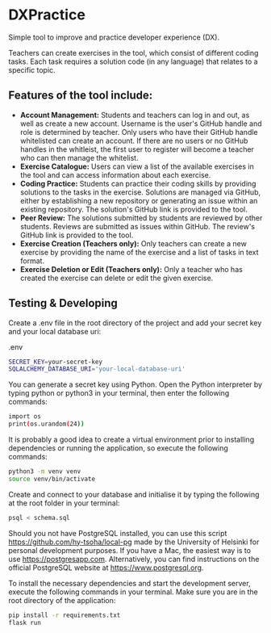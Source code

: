 # DXPractice
Simple tool to improve and practice developer experience (DX). 

Teachers can create exercises in the tool, which consist of different coding tasks. Each task requires a solution code (in any language) that relates to a specific topic.

## Features of the tool include:

- **Account Management:** Students and teachers can log in and out, as well as create a new account. Username is the user's GitHub handle and role is determined by teacher. Only users who have their GitHub handle whitelisted can create an account. If there are no users or no GitHub handles in the whitleist, the first user to register will become a teacher who can then manage the whitelist.
- **Exercise Catalogue:** Users can view a list of the available exercises in the tool and can access information about each exercise.
- **Coding Practice:** Students can practice their coding skills by providing solutions to the tasks in the exercise. Solutions are managed via GitHub, either by establishing a new repository or generating an issue within an existing repository. The solution's GitHub link is provided to the tool.
- **Peer Review:** The solutions submitted by students are reviewed by other students. Reviews are submitted as issues within GitHub. The review's GitHub link is provided to the tool.
- **Exercise Creation (Teachers only):** Only teachers can create a new exercise by providing the name of the exercise and a list of tasks in text format.
- **Exercise Deletion or Edit (Teachers only):** Only a teacher who has created the exercise can delete or edit the given exercise.

## Testing & Developing

Create a .env file in the root directory of the project and add your secret key and your local database uri:

.env
```bash
SECRET_KEY=your-secret-key
SQLALCHEMY_DATABASE_URI='your-local-database-uri'
```

You can generate a secret key using Python. Open the Python interpreter by typing python or python3 in your terminal, then enter the following commands:

```bash
import os
print(os.urandom(24))
```

It is probably a good idea to create a virtual environment prior to installing dependencies or running the application, so execute the following commands:

```bash
python3 -m venv venv
source venv/bin/activate
```

Create and connect to your database and initialise it by typing the following at the root folder in your terminal:

```bash
psql < schema.sql 
```

Should you not have PostgreSQL installed, you can use this script https://github.com/hy-tsoha/local-pg made by the University of Helsinki for personal development purposes. If you have a Mac, the easiest way is to use https://postgresapp.com. Alternatively, you can find instructions on the official PostgreSQL website at https://www.postgresql.org.

To install the necessary dependencies and start the development server, execute the following commands in your terminal. Make sure you are in the root directory of the application:

```bash
pip install -r requirements.txt
flask run
```
